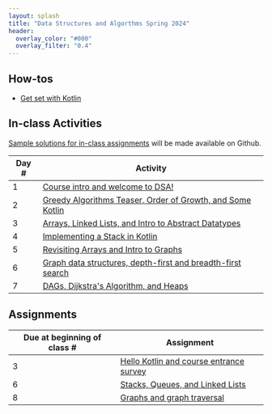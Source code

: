 ```yaml
---
layout: splash
title: "Data Structures and Algorthms Spring 2024"
header:
  overlay_color: "#000"
  overlay_filter: "0.4"
---
```


## How-tos

* [Get set with Kotlin](how_to/setting_up_kotlin)

## In-class Activities

[Sample solutions for in-class assignments](https://github.com/OlinDSA2024/DSA2024InClass) will be made available on Github.

| Day # | Activity                                                                      |
|-------|-------------------------------------------------------------------------------|
| 1     | [Course intro and welcome to DSA!](in_class/day01)                            |
| 2     | [Greedy Algorithms Teaser, Order of Growth, and Some Kotlin](in_class/day02)  |
| 3     | [Arrays, Linked Lists, and Intro to Abstract Datatypes](in_class/day03)       |
| 4     | [Implementing a Stack in Kotlin](in_class/day04)                              
| 5     | [Revisiting Arrays and Intro to Graphs](in_class/day05)                       
| 6     | [Graph data structures, depth-first and breadth-first search](in_class/day06) |
| 7     | [DAGs, Dijkstra's Algorithm, and Heaps](in_class/day07) |


<!--
| 7     | Shortest path algorithms for graphs (Dijkstra)
| 8     | A-Star and other shortest path algorithms |
| 9     | Greedy algorithms |
| 10    | Hash maps |
| 11    | String matching algorithms |
| 12    | String matching algorithms (continued)
| 13    | Graph analysis via Pagerank |
| 14    | Dynamic programming and proofs by induction  |
| 15    | Dynamic programming and proofs by induction (continued) |
| 16    | Sorting |
| 17    | Matrix multiplication |
| 18    | Trees |
| 19    | Linear and binary search |
| 20    | Heaps |
| 21    | KD-Trees |
| 22    | Heaps |
| 23    | Backtracking |
| 24    | Optimization algorithms overview |
| 25    | Deep dive studio day |
| 26    | Deep dive studio day |
-->


<!--
## Motivating Examples

* Genomic analysis
* Machine learning
* Bigdata
* Computer networks
* Navigation (routing)
* Encryption
-->

<!--
## Some problems / extensions

* Peak finder (MIT OCW motivating problem)
* 15 puzzle or 2x2 Rubik's cube
* Beyond worst case complexity
* Approximation algorithms
-->

##  Assignments

| Due at beginning of class # | Assignment |
|-----------------------------| ----------- |
| 3                           | [Hello Kotlin and course entrance survey](assignments/assignment_01) |
| 6                           | [Stacks, Queues, and Linked Lists](assignments/assignment_02) |
| 8                           | [Graphs and graph traversal](assignments/assignment_03)
